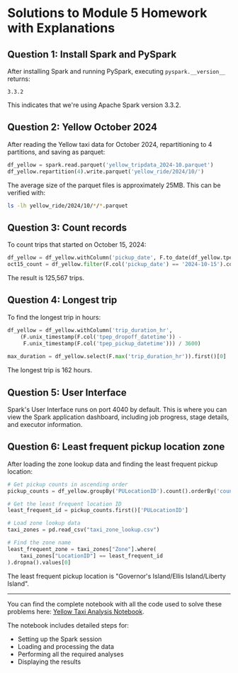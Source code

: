 # Solutions to Module 5 Homework with Explanations

## Question 1: Install Spark and PySpark
After installing Spark and running PySpark, executing `pyspark.__version__` returns:
```
3.3.2
```
This indicates that we're using Apache Spark version 3.3.2.

## Question 2: Yellow October 2024
After reading the Yellow taxi data for October 2024, repartitioning to 4 partitions, and saving as parquet:

```python
df_yellow = spark.read.parquet('yellow_tripdata_2024-10.parquet')
df_yellow.repartition(4).write.parquet('yellow_ride/2024/10/')
```

The average size of the parquet files is approximately 25MB. This can be verified with:
```bash
ls -lh yellow_ride/2024/10/*/*.parquet
```

## Question 3: Count records
To count trips that started on October 15, 2024:

```python
df_yellow = df_yellow.withColumn('pickup_date', F.to_date(df_yellow.tpep_pickup_datetime))
oct15_count = df_yellow.filter(F.col('pickup_date') == '2024-10-15').count()
```

The result is 125,567 trips.

## Question 4: Longest trip
To find the longest trip in hours:

```python
df_yellow = df_yellow.withColumn('trip_duration_hr', 
    (F.unix_timestamp(F.col('tpep_dropoff_datetime')) - 
     F.unix_timestamp(F.col('tpep_pickup_datetime'))) / 3600)
     
max_duration = df_yellow.select(F.max('trip_duration_hr')).first()[0]
```

The longest trip is 162 hours.

## Question 5: User Interface
Spark's User Interface runs on port 4040 by default. This is where you can view the Spark application dashboard, including job progress, stage details, and executor information.

## Question 6: Least frequent pickup location zone
After loading the zone lookup data and finding the least frequent pickup location:

```python
# Get pickup counts in ascending order
pickup_counts = df_yellow.groupBy('PULocationID').count().orderBy('count', ascending=True)

# Get the least frequent location ID
least_frequent_id = pickup_counts.first()['PULocationID']

# Load zone lookup data
taxi_zones = pd.read_csv("taxi_zone_lookup.csv")

# Find the zone name
least_frequent_zone = taxi_zones["Zone"].where(
    taxi_zones["LocationID"] == least_frequent_id
).dropna().values[0]
```

The least frequent pickup location is "Governor's Island/Ellis Island/Liberty Island".

---

You can find the complete notebook with all the code used to solve these problems here: [Yellow Taxi Analysis Notebook](https://github.com/MakGulati/zoomcamp-practice-DE/blob/main/module05/notebooks/exercise_code.ipynb).

The notebook includes detailed steps for:
- Setting up the Spark session
- Loading and processing the data
- Performing all the required analyses
- Displaying the results